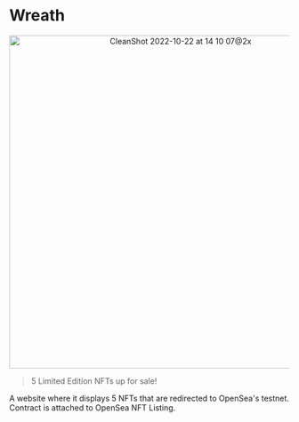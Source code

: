 # Wreath

<p align="center">

<img width="600" alt="CleanShot 2022-10-22 at 14 10 07@2x" src="https://user-images.githubusercontent.com/95723185/197831335-e218d3f0-43d8-4d90-8c42-9079330478de.png">
  <p/>

> 5 Limited Edition NFTs up for sale!

A website where it displays 5 NFTs that are redirected to OpenSea's testnet. Contract is attached to OpenSea NFT Listing.
